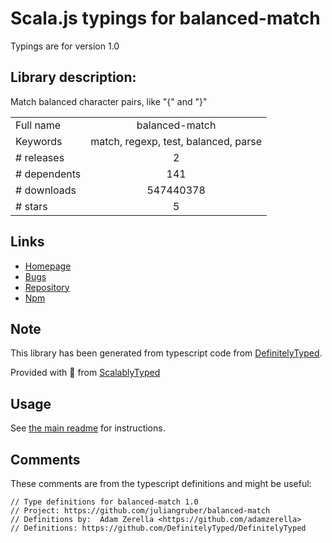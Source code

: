 
# Scala.js typings for balanced-match

Typings are for version 1.0

## Library description:
Match balanced character pairs, like "{" and "}"

|                    |                 |
| ------------------ | :-------------: |
| Full name          | balanced-match |
| Keywords           | match, regexp, test, balanced, parse |
| # releases         | 2 |
| # dependents       | 141 |
| # downloads        | 547440378 |
| # stars            | 5 |

## Links
- [Homepage](https://github.com/juliangruber/balanced-match)
- [Bugs](https://github.com/juliangruber/balanced-match/issues)
- [Repository](https://github.com/juliangruber/balanced-match)
- [Npm](https://www.npmjs.com/package/balanced-match)
    


## Note
This library has been generated from typescript code from [DefinitelyTyped](https://definitelytyped.org).

Provided with :purple_heart: from [ScalablyTyped](https://github.com/oyvindberg/ScalablyTyped)

## Usage
See [the main readme](../../readme.md) for instructions.

## Comments

These comments are from the typescript definitions and might be useful:
```
// Type definitions for balanced-match 1.0
// Project: https://github.com/juliangruber/balanced-match
// Definitions by:  Adam Zerella <https://github.com/adamzerella>
// Definitions: https://github.com/DefinitelyTyped/DefinitelyTyped

```


